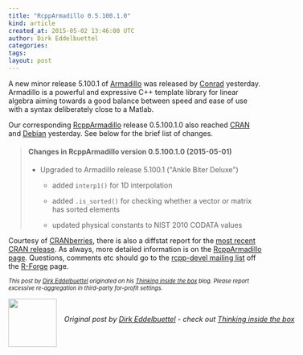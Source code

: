 ```yaml
---
title: "RcppArmadillo 0.5.100.1.0"
kind: article
created_at: 2015-05-02 13:46:00 UTC
author: Dirk Eddelbuettel
categories: 
tags: 
layout: post
---
```

<p>A new minor release 5.100.1 of <a href="http://arma.sourceforge.net/">Armadillo</a> was released by <a href="http://conradsanderson.id.au/">Conrad</a> yesterday. Armadillo is a powerful and expressive C++ template library for linear algebra aiming towards a good balance between speed and ease of use with a syntax deliberately close to a Matlab.</p>
<p>Our corresponding <a href="http://dirk.eddelbuettel.com/code/rcpp.armadillo.html">RcppArmadillo</a> release 0.5.100.1.0 also reached <a href="http://cran.r-project.org">CRAN</a> and <a href="http://www.debian.org">Debian</a> yesterday. See below for the brief list of changes.</p>
<blockquote>
<h4>
Changes in RcppArmadillo version 0.5.100.1.0 (2015-05-01)
</h4>
  <ul>
  <li><p> 
Upgraded to Armadillo release 5.100.1 (&quot;Ankle Biter Deluxe&quot;)
</p>
    <ul>
      <li><p> 
added <code>interp1()</code> for 1D interpolation
</p> </li>
      <li><p> 
added <code>.is_sorted()</code> for checking whether a vector or matrix has sorted elements
</p> </li>
      <li><p> 
updated physical constants to NIST 2010 CODATA values
</p> </li>
    </ul>
  </li>
  </ul>
</blockquote>

<p>Courtesy of <a href="http://dirk.eddelbuettel.com/cranberries/">CRANberries</a>, there is also a diffstat report for the <a href="http://dirk.eddelbuettel.com/cranberries/2015/05/01#RcppArmadillo_0.5.100.1.0">most recent CRAN release</a>. As always, more detailed information is on the <a href="http://dirk.eddelbuettel.com/code/rcpp.armadillo.html">RcppArmadillo page</a>. Questions, comments etc should go to the <a href="https://lists.r-forge.r-project.org/cgi-bin/mailman/listinfo/rcpp-devel">rcpp-devel mailing list</a> off the <a href="http://r-forge.r-project.org/projects/rcpp/">R-Forge</a> page.</p>
<p style="font-size:80%; font-style:italic;">
This post by <a href="http://dirk.eddelbuettel.com">Dirk Eddelbuettel</a> originated on his <a href="http://dirk.eddelbuettel.com/blog/">Thinking inside the box</a> blog. Please report excessive re-aggregation in third-party for-profit settings.
<p><div class="author">
  <img src="" style="width: 96px; height: 96;">
  <span style="position: absolute; padding: 32px 15px;">
    <i>Original post by <a href="http://twitter.com/">Dirk Eddelbuettel</a> - check out <a href="http://dirk.eddelbuettel.com/blog">Thinking inside the box   </a></i>
  </span>
</div>
